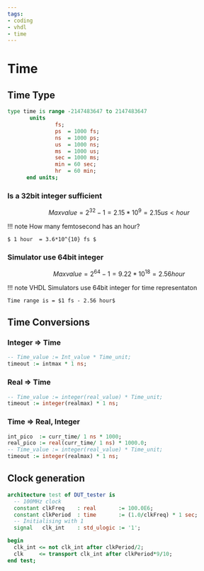 ```yaml
---
tags:
- coding
- vhdl
- time
---
```

# Time

## Time Type

``` vhdl title="time type"
type time is range -2147483647 to 2147483647
       units
               fs;
               ps  = 1000 fs;
               ns  = 1000 ps;
               us  = 1000 ns;
               ms  = 1000 us;
               sec = 1000 ms;
               min = 60 sec;
               hr  = 60 min;
      end units;
```

### Is a 32bit integer sufficient

$$ Max value = 2^{32}-1 = 2.15*10^9 = 2.15us < hour $$

!!! note
    How many femtosecond has an hour?

    $ 1 hour  = 3.6*10^{10} fs $

### Simulator use 64bit integer

$$ Max value = 2^{64}-1 = 9.22*10^{18} = 2.56 hour $$

!!! note
    VHDL Simulators use 64bit integer for time representaton

    Time range is = $1 fs - 2.56 hour$

## Time Conversions

### Integer => Time

``` vhdl title="int 2 time"
-- Time_value := Int_value * Time_unit;
timeout := intmax * 1 ns;
```

### Real => Time

``` vhdl title="real 2 time"
-- Time_value := integer(real_value) * Time_unit;
timeout := integer(realmax) * 1 ns;
```

### Time => Real, Integer

``` vhdl title="time 2 time"
int_pico  := curr_time/ 1 ns * 1000;
real_pico := real(curr_time/ 1 ns) * 1000.0;
-- Time_value := integer(real_value) * Time_unit;
timeout := integer(realmax) * 1 ns;
```

## Clock generation

``` vhdl title="clock generation"
architecture test of DUT_tester is
  -- 100MHz clock
  constant clkFreq    : real       := 100.0E6;
  constant clkPeriod  : time       := (1.0/clkFreq) * 1 sec;
  -- Initialising with 1
  signal   clk_int    : std_ulogic := '1';

begin
  clk_int <= not clk_int after clkPeriod/2;
  clk     <= transport clk_int after clkPeriod*9/10;
end test;
```
